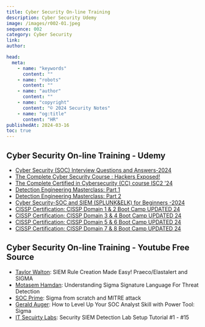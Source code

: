 ```yaml
---
title: Cyber Security On-line Training
description: Cyber Security Udemy
image: /images/r002-01.jpeg
sequence: 002
category: Cyber Security
link:
author:

head:
  meta:
    - name: "keywords"
      content: ""
    - name: "robots"
      content: ""
    - name: "author"
      content: ""
    - name: "copyright"
      content: "© 2024 Security Notes"
    - name: "og:title"
      content: "HR"
publishedAt: 2024-03-16
toc: true
---
```


## Cyber Security On-line Training - Udemy

- <a href="https://www.udemy.com/course/cyber-security-soc-interview-questions-and-answers/?couponCode=KEEPLEARNING">Cyber Security (SOC) Interview Questions and Answers-2024</a>
- <a href="https://www.udemy.com/course/the-complete-internet-security-privacy-course-volume-1/?couponCode=KEEPLEARNING">The Complete Cyber Security Course : Hackers Exposed!</a>
- <a href="https://www.udemy.com/course/certifiedincybersecurity/?couponCode=KEEPLEARNING">The Complete Certified in Cybersecurity (CC) course ISC2 '24</a>
- <a href="https://www.udemy.com/course/detection-engineering-masterclass-part-1/?couponCode=KEEPLEARNING">Detection Engineering Masterclass: Part 1</a>
- <a href="https://www.udemy.com/course/detection-engineering-masterclass-part-2/?couponCode=KEEPLEARNING">Detection Engineering Masterclass: Part 2</a>
- <a href="https://www.udemy.com/course/cyber-security-soc-fundamentals/?couponCode=KEEPLEARNING">Cyber Security-SOC and SIEM (SPLUNK&ELK) for Beginners -2024</a>
- <a href="https://www.udemy.com/course/cissp-domain-1-2/?couponCode=KEEPLEARNING">CISSP Certification: CISSP Domain 1 & 2 Boot Camp UPDATED 24</a>
- <a href="https://www.udemy.com/course/cissp-domain-3-4">CISSP Certification: CISSP Domain 3 & 4 Boot Camp UPDATED 24</a>
- <a href="https://www.udemy.com/course/cissp-domain-5-6">CISSP Certification: CISSP Domain 5 & 6 Boot Camp UPDATED 24</a>
- <a href="https://www.udemy.com/course/cissp-domain-7-8">CISSP Certification: CISSP Domain 7 & 8 Boot Camp UPDATED 24</a>

## Cyber Security On-line Training - Youtube Free Source

- <a href="https://www.youtube.com/watch?v=ByAn1usWgnI">Taylor Walton</a>: SIEM Rule Creation Made Easy! Praeco/Elastalert and SIGMA
- <a href="https://www.youtube.com/watch?v=-CWvI4ixJw0">Motasem Hamdan</a>: Understanding Sigma Signature Language For Threat Detection
- <a href="https://www.youtube.com/watch?v=KyH_IGdC8DM">SOC Prime</a>: Sigma from scratch and MITRE attack
- <a href="https://www.youtube.com/watch?v=jIpujayFX1E">Gerald Auger</a>: How to Level Up Your SOC Analyst Skill with Power Tool: Sigma
- <a href="https://www.youtube.com/playlist?list=PLyJqGMYm0vnMHLPbmT1-fknzTzR7auBEb">IT Secuirty Labs</a>: Security SIEM Detection Lab Setup Tutorial #1 - #15
